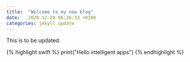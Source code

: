 ```yaml
---
title:  "Welcome to my new blog"
date:   2020-12-29 06:36:33 +0200
categories: jekyll update
---
```

This is to be updated.

{% highlight swift %}
print("Hello intelligent apps")
{% endhighlight %}